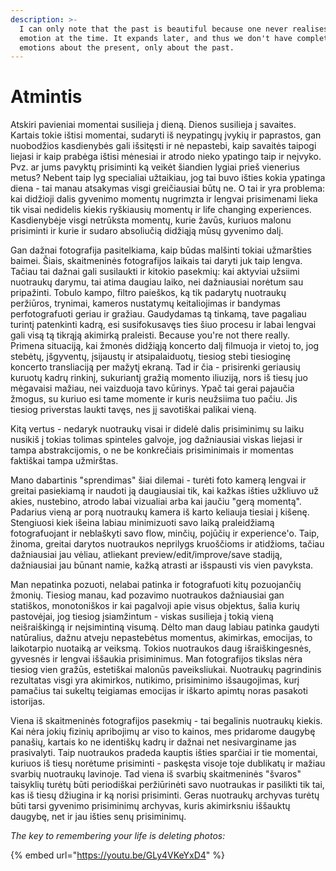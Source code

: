 ```yaml
---
description: >-
  I can only note that the past is beautiful because one never realises an
  emotion at the time. It expands later, and thus we don't have complete
  emotions about the present, only about the past.
---
```


# Atmintis

Atskiri pavieniai momentai susilieja į dieną. Dienos susilieja į savaites. Kartais tokie ištisi momentai, sudaryti iš neypatingų įvykių ir paprastos, gan nuobodžios kasdienybės gali išsitęsti ir nė nepastebi, kaip savaitės taipogi liejasi ir kaip prabėga ištisi mėnesiai ir atrodo nieko ypatingo taip ir neįvyko. Pvz. ar jums pavyktų prisiminti ką veikėt šiandien lygiai prieš vienerius metus? Nebent taip lyg specialiai užtaikiau, jog tai buvo išties kokia ypatinga diena - tai manau atsakymas visgi greičiausiai būtų ne. O tai ir yra problema: kai didžioji dalis gyvenimo momentų nugrimzta ir lengvai prisimenami lieka tik visai nedidelis kiekis ryškiausių momentų ir life changing experiences. Kasdienybėje visgi netrūksta momentų, kurie žavūs, kuriuos malonu prisiminti ir kurie ir sudaro absoliučią didžiąją mūsų gyvenimo dalį.

Gan dažnai fotografija pasitelkiama, kaip būdas malšinti tokiai užmaršties baimei. Šiais, skaitmeninės fotografijos laikais tai daryti juk taip lengva. Tačiau tai dažnai gali susilaukti ir kitokio pasekmių: kai aktyviai užsiimi nuotraukų darymu, tai atima daugiau laiko, nei dažniausiai norėtum sau pripažinti. Tobulo kampo, filtro paieškos, ką tik padarytų nuotraukų peržiūros, trynimai, kameros nustatymų keitaliojimas ir bandymas perfotografuoti geriau ir gražiau. Gaudydamas tą tinkamą, tave pagaliau turintį patenkinti kadrą, esi susifokusavęs ties šiuo procesu ir labai lengvai gali visą tą tikrąją akimirką praleisti. Because you're not there really. Primena situaciją, kai žmonės didžiąją koncerto dalį filmuoja ir vietoj to, jog stebėtų, įšgyventų, įsijaustų ir atsipalaiduotų, tiesiog stebi tiesioginę koncerto transliaciją per mažytį ekraną. Tad ir čia - prisirenki geriausių kuruotų kadrų rinkinį, sukuriantį gražią momento iliuziją, nors iš tiesų juo mėgavaisi mažiau, nei vaizduoja tavo kūrinys. Ypač tai gerai pajaučia žmogus, su kuriuo esi tame momente ir kuris neužsiima tuo pačiu. Jis tiesiog priverstas laukti tavęs, nes jį savotiškai palikai vieną.

Kitą vertus - nedaryk nuotraukų visai ir didelė dalis prisiminimų su laiku nusikiš į tokias tolimas spinteles galvoje, jog dažniausiai viskas liejasi ir tampa abstrakcijomis, o ne be konkrečiais prisiminimais ir momentas faktiškai tampa užmirštas.

Mano dabartinis "sprendimas" šiai dilemai - turėti foto kamerą lengvai ir greitai pasiekiamą ir naudoti ją daugiausiai tik, kai kažkas išties užkliuvo už akies, nustebino, atrodo labai vizualiai arba kai jaučiu "gerą momentą". Padarius vieną ar porą nuotraukų kamera iš karto keliauja tiesiai į kišenę. Stengiuosi kiek išeina labiau minimizuoti savo laiką praleidžiamą fotografuojant ir neblaškyti savo flow, minčių, pojūčių ir experience'o. Taip, žinoma, greitai darytos nuotraukos neprilygs kruoščioms ir atidžioms, tačiau dažniausiai jau vėliau, atliekant preview/edit/improve/save stadiją, dažniausiai jau būnant namie, kažką atrasti ar išspausti vis vien pavyksta. 

Man nepatinka pozuoti, nelabai patinka ir fotografuoti kitų pozuojančių žmonių. Tiesiog manau, kad pozavimo nuotraukos dažniausiai gan statiškos, monotoniškos ir kai pagalvoji apie visus objektus, šalia kurių pastovėjai, jog tiesiog įsiamžintum - viskas susilieja į tokią vieną neišraiškingą ir neįsimintiną visumą. Dėlto man daug labiau patinka gaudyti natūralius, dažnu atveju nepastebėtus momentus, akimirkas, emocijas, to laikotarpio nuotaiką ar veiksmą. Tokios nuotraukos daug išraiškingesnės, gyvesnės ir lengvai iššaukia prisiminimus. Man fotografijos tikslas nėra tiesiog vien gražūs, estetiškai malonūs paveiksliukai. Nuotraukų pagrindinis rezultatas visgi yra akimirkos, nutikimo, prisiminimo išsaugojimas, kurį pamačius tai sukeltų teigiamas emocijas ir iškarto apimtų noras pasakoti istorijas.

Viena iš skaitmeninės fotografijos pasekmių - tai begalinis nuotraukų kiekis. Kai nėra jokių fizinių apribojimų ar viso to kainos, mes pridarome daugybę panašių, kartais ko ne identiškų kadrų ir dažnai net nesivarginame jas prasivalyti. Taip nuotraukos pradeda kauptis išties sparčiai ir tie momentai, kuriuos iš tiesų norėtume prisiminti - paskęsta visoje toje dublikatų ir mažiau svarbių nuotraukų lavinoje. Tad viena iš svarbių skaitmeninės "švaros" taisyklių turėtų būti periodiškai peržiūrinėti savo nuotraukas ir pasilikti tik tai, kas iš tiesų džiugina ir ką norisi prisiminti. Geras nuotraukų archyvas turėtų būti tarsi gyvenimo prisiminimų archyvas, kuris akimirksniu iššauktų daugybę, net ir jau išties senų prisiminimų. 

_The key to remembering your life is deleting photos:_

{% embed url="https://youtu.be/GLy4VKeYxD4" %}



